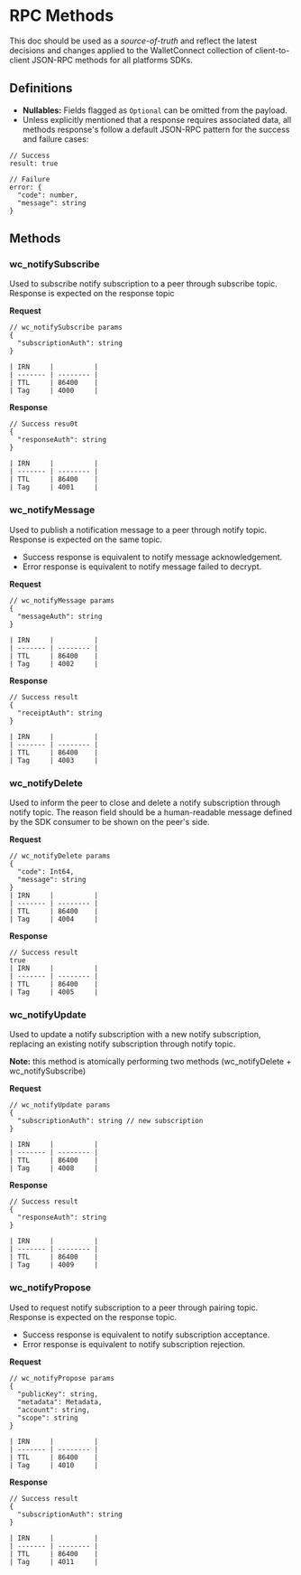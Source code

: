 # RPC Methods

This doc should be used as a _source-of-truth_ and reflect the latest decisions and changes applied to the WalletConnect collection of client-to-client JSON-RPC methods for all platforms SDKs.

## Definitions

- **Nullables:** Fields flagged as `Optional` can be omitted from the payload.
- Unless explicitly mentioned that a response requires associated data, all methods response's follow a default JSON-RPC pattern for the success and failure cases:

```jsonc
// Success
result: true

// Failure
error: {
  "code": number,
  "message": string
}
```

## Methods

### wc_notifySubscribe

Used to subscribe notify subscription to a peer through subscribe topic. Response is expected on the response topic

**Request**

```jsonc
// wc_notifySubscribe params
{
  "subscriptionAuth": string
}

| IRN     |          |
| ------- | -------- | 
| TTL     | 86400    |
| Tag     | 4000     |

```

**Response**

```jsonc
// Success resu0t
{
  "responseAuth": string
}

| IRN     |          |
| ------- | -------- |
| TTL     | 86400    |
| Tag     | 4001     |
```

### wc_notifyMessage

Used to publish a notification message to a peer through notify topic. Response is expected on the same topic.

- Success response is equivalent to notify message acknowledgement.
- Error response is equivalent to notify message failed to decrypt.


**Request**

```jsonc
// wc_notifyMessage params
{
  "messageAuth": string
}

| IRN     |          |
| ------- | -------- |
| TTL     | 86400    |
| Tag     | 4002     |

```

**Response**

```jsonc
// Success result
{
  "receiptAuth": string
}

| IRN     |          |
| ------- | -------- |
| TTL     | 86400    |
| Tag     | 4003     |

```

### wc_notifyDelete

Used to inform the peer to close and delete a notify subscription through notify topic. The reason field should be a human-readable message defined by the SDK consumer to be shown on the peer's side.

**Request**

```jsonc
// wc_notifyDelete params
{
  "code": Int64,
  "message": string
}
| IRN     |          |
| ------- | -------- |
| TTL     | 86400    |
| Tag     | 4004     |
```

**Response**

```jsonc
// Success result
true
| IRN     |          |
| ------- | -------- |
| TTL     | 86400    |
| Tag     | 4005     |
```

### wc_notifyUpdate

Used to update a notify subscription with a new notify subscription, replacing an existing notify subscription through notify topic.

**Note:** this method is atomically performing two methods (wc_notifyDelete + wc_notifySubscribe)

**Request**

```jsonc
// wc_notifyUpdate params
{
  "subscriptionAuth": string // new subscription
}

| IRN     |          |
| ------- | -------- | 
| TTL     | 86400    |
| Tag     | 4008     |

```

**Response**

```jsonc
// Success result
{
  "responseAuth": string
}

| IRN     |          |
| ------- | -------- |
| TTL     | 86400    |
| Tag     | 4009     |
```

### wc_notifyPropose

Used to request notify subscription to a peer through pairing topic. Response is expected on the response topic.

- Success response is equivalent to notify subscription acceptance.
- Error response is equivalent to notify subscription rejection.

**Request**

```jsonc
// wc_notifyPropose params
{
  "publicKey": string,
  "metadata": Metadata,
  "account": string,
  "scope": string
}

| IRN     |          |
| ------- | -------- | 
| TTL     | 86400    |
| Tag     | 4010     |

```

**Response**

```jsonc
// Success result
{
  "subscriptionAuth": string
}

| IRN     |          |
| ------- | -------- |
| TTL     | 86400    |
| Tag     | 4011     |
```